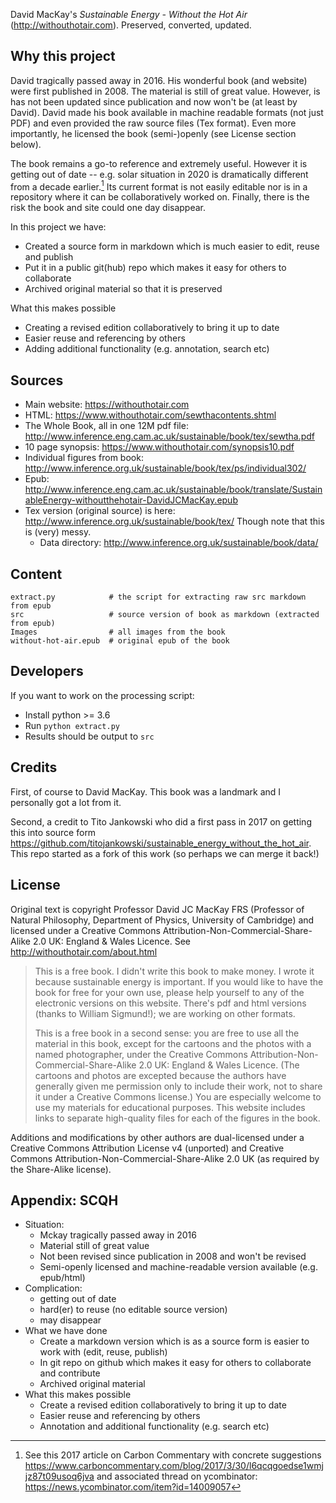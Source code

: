 David MacKay's *Sustainable Energy - Without the Hot Air* (http://withouthotair.com). Preserved, converted, updated.

## Why this project

David tragically passed away in 2016. His wonderful book (and website) were first published in 2008. The material is still of great value. However, is has not been updated since publication and now won't be (at least by David). David made his book available in machine readable formats (not just PDF) and even provided the raw source files (Tex format). Even more importantly, he licensed the book (semi-)openly (see License section below).

The book remains a go-to reference and extremely useful. However it is getting out of date -- e.g. solar situation in 2020 is dramatically different from a decade earlier.[^1] Its current format is not easily editable nor is in a repository where it can be collaboratively worked on. Finally, there is the risk the book and site could one day disappear.

In this project we have:

* Created a source form in markdown which is much easier to edit, reuse and publish
* Put it in a public git(hub) repo which makes it easy for others to collaborate
* Archived original material so that it is preserved

What this makes possible

* Creating a revised edition collaboratively to bring it up to date
* Easier reuse and referencing by others
* Adding additional functionality (e.g. annotation, search etc)

[^1]: See this 2017 article on Carbon Commentary with concrete suggestions https://www.carboncommentary.com/blog/2017/3/30/l6qcqgoedse1wmjjz87t09usoq6jva and associated thread on ycombinator: https://news.ycombinator.com/item?id=14009057

## Sources

* Main website: https://withouthotair.com
* HTML: https://www.withouthotair.com/sewthacontents.shtml
* The Whole Book, all in one 12M pdf file: http://www.inference.eng.cam.ac.uk/sustainable/book/tex/sewtha.pdf
* 10 page synopsis: https://www.withouthotair.com/synopsis10.pdf
* Individual figures from book: http://www.inference.org.uk/sustainable/book/tex/ps/individual302/
* Epub: http://www.inference.eng.cam.ac.uk/sustainable/book/translate/SustainableEnergy-withoutthehotair-DavidJCMacKay.epub
* Tex version (original source) is here: http://www.inference.org.uk/sustainable/book/tex/ Though note that this is (very) messy.
  * Data directory: http://www.inference.org.uk/sustainable/book/data/


## Content

```
extract.py            # the script for extracting raw src markdown from epub
src                   # source version of book as markdown (extracted from epub)
Images                # all images from the book
without-hot-air.epub  # original epub of the book
```

## Developers

If you want to work on the processing script:

* Install python >= 3.6
* Run `python extract.py`
* Results should be output to `src`

## Credits

First, of course to David MacKay. This book was a landmark and I personally got a lot from it.

Second, a credit to Tito Jankowski who did a first pass in 2017 on getting this into source form https://github.com/titojankowski/sustainable_energy_without_the_hot_air. This repo started as a fork of this work (so perhaps we can merge it back!)

## License

Original text is copyright Professor David JC MacKay FRS (Professor of Natural Philosophy, Department of Physics, University of Cambridge) and licensed under a Creative Commons Attribution-Non-Commercial-Share-Alike 2.0 UK: England & Wales Licence. See http://withouthotair.com/about.html

> This is a free book. I didn't write this book to make money. I wrote it because sustainable energy is important. If you would like to have the book for free for your own use, please help yourself to any of the electronic versions on this website. There's pdf and html versions (thanks to William Sigmund!); we are working on other formats.
>
> This is a free book in a second sense: you are free to use all the material in this book, except for the cartoons and the photos with a named photographer, under the Creative Commons Attribution-Non-Commercial-Share-Alike 2.0 UK: England & Wales Licence. (The cartoons and photos are excepted because the authors have generally given me permission only to include their work, not to share it under a Creative Commons license.) You are especially welcome to use my materials for educational purposes. This website includes links to separate high-quality files for each of the figures in the book.

Additions and modifications by other authors are dual-licensed under a Creative Commons Attribution License v4 (unported) and Creative Commons Attribution-Non-Commercial-Share-Alike 2.0 UK (as required by the Share-Alike license).

## Appendix: SCQH

* Situation:
  * Mckay tragically passed away in 2016
  * Material still of great value
  * Not been revised since publication in 2008 and won't be revised
  * Semi-openly licensed and machine-readable version available (e.g. epub/html)
* Complication:
  * getting out of date
  * hard(er) to reuse (no editable source version)
  * may disappear
* What we have done
  * Create a markdown version which is as a source form is easier to work with (edit, reuse, publish)
  * In git repo on github which makes it easy for others to collaborate and contribute
  * Archived original material
* What this makes possible
  * Create a revised edition collaboratively to bring it up to date
  * Easier reuse and referencing by others
  * Annotation and additional functionality (e.g. search etc)

